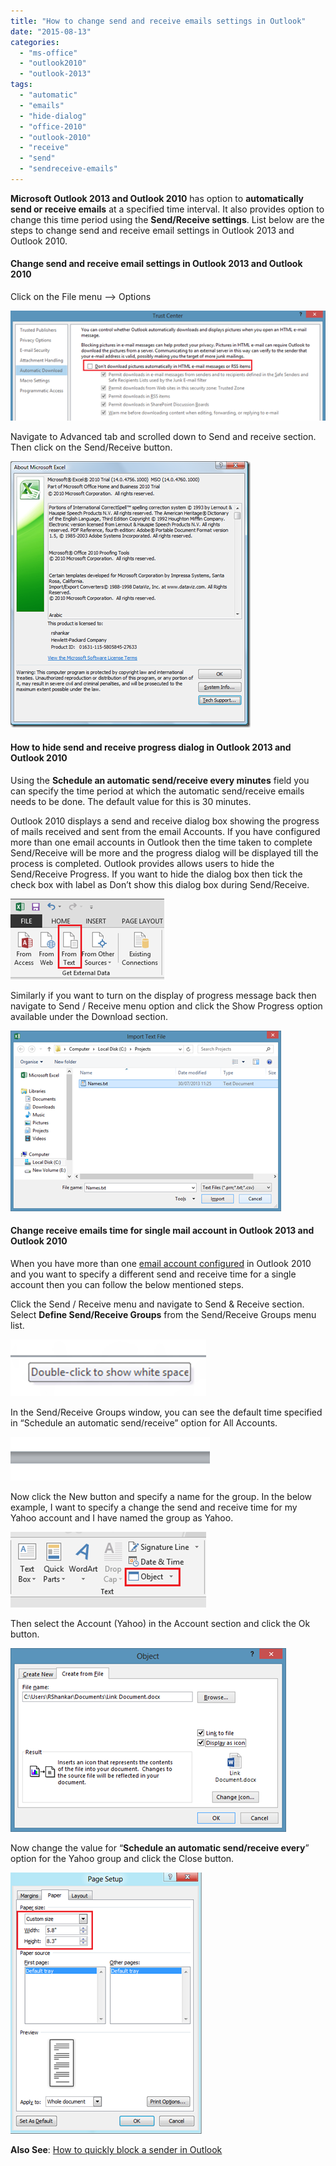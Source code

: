 ```yaml
---
title: "How to change send and receive emails settings in Outlook"
date: "2015-08-13"
categories: 
  - "ms-office"
  - "outlook2010"
  - "outlook-2013"
tags: 
  - "automatic"
  - "emails"
  - "hide-dialog"
  - "office-2010"
  - "outlook-2010"
  - "receive"
  - "send"
  - "sendreceive-emails"
---
```


**Microsoft Outlook 2013 and Outlook 2010** has option to **automatically send or receive emails** at a specified time interval. It also provides option to change this time period using the **Send/Receive settings**. List below are the steps to change send and receive email settings in Outlook 2013 and Outlook 2010.

#### Change send and receive email settings in Outlook 2013 and Outlook 2010

Click on the File menu –> Options

[![Send and Receive in Outlook 2013 and Outlook 2010](/assets/images/image_thumb38.png "Send and Receive in Outlook 2013 and Outlook 2010")](http://blogmines.com/blog/wp-content/uploads/2010/04/image38.png)

Navigate to Advanced tab and scrolled down to Send and receive section. Then click on the Send/Receive button.

[![Schedule an automatic send/receive in Outlook 2010 and Outlook 2013](/assets/images/image_thumb39.png "Schedule an automatic send/receive in Outlook 2010 and Outlook 2013")](http://blogmines.com/blog/wp-content/uploads/2010/04/image39.png)

#### How to hide send and receive progress dialog in Outlook 2013 and Outlook 2010

Using the **Schedule an automatic send/receive every minutes** field you can specify the time period at which the automatic send/receive emails needs to be done. The default value for this is 30 minutes.

Outlook 2010 displays a send and receive dialog box showing the progress of mails received and sent from the email Accounts. If you have configured more than one email accounts in Outlook then the time taken to complete Send/Receive will be more and the progress dialog will be displayed till the process is completed. Outlook provides allows users to hide the Send/Receive Progress. If you want to hide the dialog box then tick the check box with label as Don’t show this dialog box during Send/Receive.

[![Outlook Send/Receive Progress](/assets/images/image_thumb129.png "Outlook Send/Receive Progress")](http://blogmines.com/blog/wp-content/uploads/2011/08/image130.png)

Similarly if you want to turn on the display of progress message back then navigate to Send / Receive menu option and click the Show Progress option available under the Download section.

[![Show Progress dialog in Outlook 2013 and Outlook 2010](/assets/images/image_thumb130.png "Show Progress dialog in Outlook 2013 and Outlook 2010")](http://blogmines.com/blog/wp-content/uploads/2011/08/image131.png)

#### Change receive emails time for single mail account in Outlook 2013 and Outlook 2010

When you have more than one [email account configured](http://blogmines.com/blog/2008/02/09/configure-microsoft-outlook-yahoo-hotmail/) in Outlook 2010 and you want to specify a different send and receive time for a single account then you can follow the below mentioned steps.

Click the Send / Receive menu and navigate to Send & Receive section. Select **Define Send/Receive Groups** from the Send/Receive Groups menu list.

[![image](/assets/images/image_thumb40.png "image")](http://blogmines.com/blog/wp-content/uploads/2012/02/image40.png)

In the Send/Receive Groups window, you can see the default time specified in “Schedule an automatic send/receive” option for All Accounts.

[![image](/assets/images/image_thumb41.png "image")](http://blogmines.com/blog/wp-content/uploads/2012/02/image41.png)

Now click the New button and specify a name for the group. In the below example, I want to specify a change the send and receive time for my Yahoo account and I have named the group as Yahoo.

[![image](/assets/images/image_thumb42.png "image")](http://blogmines.com/blog/wp-content/uploads/2012/02/image42.png)

Then select the Account (Yahoo) in the Account section and click the Ok button.

[![Send/Receive Settings in Outlook 2013 and Outlook 2010A](/assets/images/image_thumb43.png "Send/Receive Settings in Outlook 2013 and Outlook 2010A")](http://blogmines.com/blog/wp-content/uploads/2012/02/image43.png)

Now change the value for “**Schedule an automatic send/receive every**” option for the Yahoo group and click the Close button.

[![Send/Receive Groups in Outlook 2010 and Outlook 2013](/assets/images/image_thumb44.png "Send/Receive Groups in Outlook 2010 and Outlook 2013")](http://blogmines.com/blog/wp-content/uploads/2012/02/image44.png)

**Also See**: [How to quickly block a sender in Outlook](http://blogmines.com/blog/how-to-quickly-block-a-sender-in-outlook-2010/)
